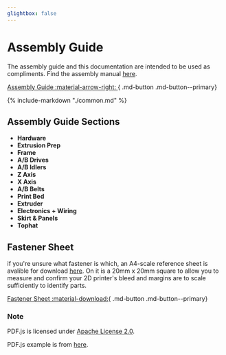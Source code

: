 ```yaml
---
glightbox: false
---
```


# Assembly Guide

The assembly guide and this documentation are intended to be used as compliments.  Find the assembly manual [here]().

[Assembly Guide :material-arrow-right: ](../assets/assembly_manual.pdf){ .md-button .md-button--primary}

{%
   include-markdown "./common.md"
%}

## Assembly Guide Sections

<div class="grid cards" style="grid-template-columns: repeat(auto-fit,minmax(12rem,1fr));">
  <ul>
    <li><strong>Hardware</strong></li>
    <li><strong>Extrusion Prep</strong></li>
    <li><strong>Frame</strong></li>
    <li><strong>A/B Drives</strong></li>
    <li><strong>A/B Idlers</strong></li>
    <li><strong>Z Axis</strong></li>
    <li><strong>X Axis</strong></li>
    <li><strong>A/B Belts</strong></li>
    <li><strong>Print Bed</strong></li>
    <li><strong>Extruder</strong></li>
    <li><strong>Electronics + Wiring</strong></li>
    <li><strong>Skirt & Panels</strong></li>
    <li><strong>Tophat</strong></li>
  </ul>
</div>


## Fastener Sheet

if you're unsure what fastener is which, an A4-scale reference sheet is avalible for download [here]().  On it is a 20mm x 20mm square to allow you to measure and confirm your 2D printer's bleed and margins are to scale sufficiently to identify parts.

[Fastener Sheet :material-download:](../assets/fastener_sheet_v3.pdf){ .md-button .md-button--primary}

### Note

PDF.js is licensed under <a href="https://github.com/mozilla/pdf.js/blob/master/LICENSE">Apache License 2.0</a>.

PDF.js example is from <a href="https://jsfiddle.net/pdfjs/wagvs9Lf/">here</a>.